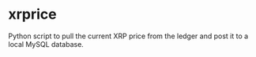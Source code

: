 # xrprice
Python script to pull the current XRP price from the ledger and post it to a local MySQL database.
